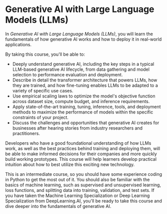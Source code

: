 # Generative AI with Large Language Models (LLMs)

In *Generative AI with Large Language Models (LLMs)*, you will learn the fundamentals of how generative AI works and how to deploy it in real-world applications.

By taking this course, you'll be able to:

- Deeply understand generative AI, including the key steps in a typical LLM-based generative AI lifecycle, from data gathering and model selection to performance evaluation and deployment.
- Describe in detail the transformer architecture that powers LLMs, how they are trained, and how fine-tuning enables LLMs to be adapted to a variety of specific use cases.
- Use empirical scaling laws to optimize the model's objective function across dataset size, compute budget, and inference requirements.
- Apply state-of-the-art training, tuning, inference, tools, and deployment methods to maximize the performance of models within the specific constraints of your project.
- Discuss the challenges and opportunities that generative AI creates for businesses after hearing stories from industry researchers and practitioners.

Developers who have a good foundational understanding of how LLMs work, as well as the best practices behind training and deploying them, will be able to make informed decisions for their companies and more quickly build working prototypes. This course will help learners develop practical intuition about how to best utilize this exciting new technology.

This is an intermediate course, so you should have some experience coding in Python to get the most out of it. You should also be familiar with the basics of machine learning, such as supervised and unsupervised learning, loss functions, and splitting data into training, validation, and test sets. If you have taken the Machine Learning Specialization or Deep Learning Specialization from DeepLearning.AI, you'll be ready to take this course and dive deeper into the fundamentals of generative AI.
